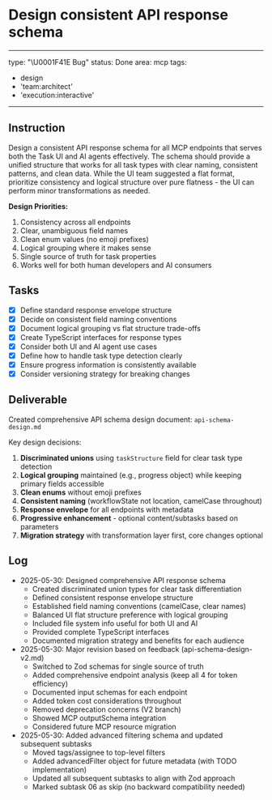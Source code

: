 # Design consistent API response schema

---
type: "\U0001F41E Bug"
status: Done
area: mcp
tags:
  - design
  - 'team:architect'
  - 'execution:interactive'
---


## Instruction
Design a consistent API response schema for all MCP endpoints that serves both the Task UI and AI agents effectively. The schema should provide a unified structure that works for all task types with clear naming, consistent patterns, and clean data. While the UI team suggested a flat format, prioritize consistency and logical structure over pure flatness - the UI can perform minor transformations as needed.

**Design Priorities:**
1. Consistency across all endpoints
2. Clear, unambiguous field names
3. Clean enum values (no emoji prefixes)
4. Logical grouping where it makes sense
5. Single source of truth for task properties
6. Works well for both human developers and AI consumers

## Tasks
- [x] Define standard response envelope structure
- [x] Decide on consistent field naming conventions
- [x] Document logical grouping vs flat structure trade-offs
- [x] Create TypeScript interfaces for response types
- [x] Consider both UI and AI agent use cases
- [x] Define how to handle task type detection clearly
- [x] Ensure progress information is consistently available
- [x] Consider versioning strategy for breaking changes

## Deliverable
Created comprehensive API schema design document: `api-schema-design.md`

Key design decisions:
1. **Discriminated unions** using `taskStructure` field for clear task type detection
2. **Logical grouping** maintained (e.g., progress object) while keeping primary fields accessible
3. **Clean enums** without emoji prefixes
4. **Consistent naming** (workflowState not location, camelCase throughout)
5. **Response envelope** for all endpoints with metadata
6. **Progressive enhancement** - optional content/subtasks based on parameters
7. **Migration strategy** with transformation layer first, core changes optional

## Log
- 2025-05-30: Designed comprehensive API response schema
  - Created discriminated union types for clear task differentiation
  - Defined consistent response envelope structure
  - Established field naming conventions (camelCase, clear names)
  - Balanced UI flat structure preference with logical grouping
  - Included file system info useful for both UI and AI
  - Provided complete TypeScript interfaces
  - Documented migration strategy and benefits for each audience
- 2025-05-30: Major revision based on feedback (api-schema-design-v2.md)
  - Switched to Zod schemas for single source of truth
  - Added comprehensive endpoint analysis (keep all 4 for token efficiency)
  - Documented input schemas for each endpoint
  - Added token cost considerations throughout
  - Removed deprecation concerns (V2 branch)
  - Showed MCP outputSchema integration
  - Considered future MCP resource migration
- 2025-05-30: Added advanced filtering schema and updated subsequent subtasks
  - Moved tags/assignee to top-level filters
  - Added advancedFilter object for future metadata (with TODO implementation)
  - Updated all subsequent subtasks to align with Zod approach
  - Marked subtask 06 as skip (no backward compatibility needed)
